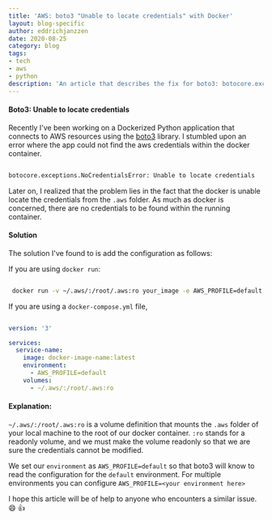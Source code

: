```yaml
---
title: 'AWS: boto3 "Unable to locate credentials" with Docker'
layout: blog-specific
author: eddrichjanzzen
date: 2020-08-25
category: blog
tags: 
- tech
- aws
- python
description: 'An article that describes the fix for boto3: botocore.exceptions.NoCredentialsError Unable to locate credentials with Docker images.'
---	
```


#### Boto3: Unable to locate credentials

Recently I've been working on a Dockerized Python application that connects to AWS resources using the [boto3](https://pypi.org/project/boto3) library. I stumbled upon an error where the app could not find the aws credentials within the docker container. 

```bash

botocore.exceptions.NoCredentialsError: Unable to locate credentials

```

Later on, I realized that the problem lies in the fact that the docker is unable locate the credentials from the `.aws` folder. As much as docker is concerned, there are no credentials to be found within the running container.

#### Solution

The solution I've found to is add the configuration as follows:


If you are using `docker run`: 

```bash

 docker run -v ~/.aws/:/root/.aws:ro your_image -e AWS_PROFILE=default

```


If you are using a `docker-compose.yml` file, 

```yaml

version: '3'

services:
  service-name:
    image: docker-image-name:latest
    environment:
      - AWS_PROFILE=default
    volumes:
      - ~/.aws/:/root/.aws:ro

```

#### Explanation: 

`~/.aws/:/root/.aws:ro` is a volume definition that mounts the `.aws` folder of your local machine to the root of our docker container. `:ro` stands for a readonly volume, and we must make the volume readonly so that we are sure the credentials cannot be modified. 

We set our `environment` as `AWS_PROFILE=default` so that boto3 will know to read the configuration for the `default` environment. For multiple environments you can configure `AWS_PROFILE=<your environment here>`


I hope this article will be of help to anyone who encounters a similar issue. :smile: :thumbsup: 
















